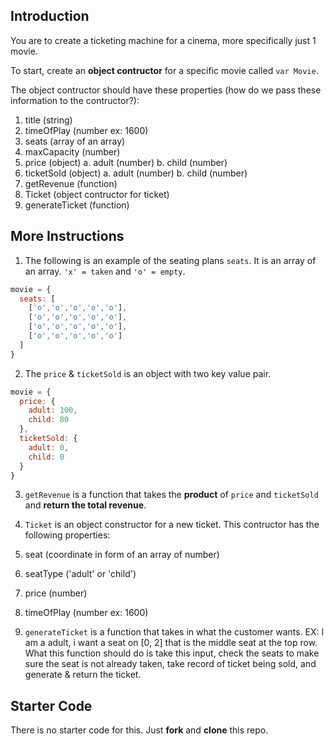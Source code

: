 ## Introduction

You are to create a ticketing machine for a cinema, more specifically just 1 movie.

To start, create an **object contructor** for a specific movie called `var Movie`.

The object contructor should have these properties (how do we pass these information to the contructor?):

  1. title (string)
  2. timeOfPlay (number ex: 1600)
  3. seats (array of an array)
  4. maxCapacity (number)
  5. price (object)
    a. adult (number)
    b. child (number)
  6. ticketSold (object)
    a. adult (number)
    b. child (number)
  7. getRevenue (function)
  8. Ticket (object contructor for ticket)
  9. generateTicket (function)

## More Instructions

1. The following is an example of the seating plans `seats`. It is an array of an array. `'x' = taken` and `'o' = empty`.

  ```js
  movie = {
    seats: [
      ['o','o','o','o','o'],
      ['o','o','o','o','o'],
      ['o','o','o','o','o'],
      ['o','o','o','o','o']
    ]
  }
  ```

2. The `price` & `ticketSold` is an object with two key value pair.

  ```js
  movie = {
    price: {
      adult: 100,
      child: 80
    },
    ticketSold: {
      adult: 0,
      child: 0
    }
  }
  ```

3. `getRevenue` is a function that takes the **product** of `price` and `ticketSold` and **return the total revenue**.

4. `Ticket` is an object constructor for a new ticket. This contructor has the following properties:
  1. seat (coordinate in form of an array of number)
  2. seatType ('adult' or 'child')
  3. price (number)
  4. timeOfPlay (number ex: 1600)

5. `generateTicket` is a function that takes in what the customer wants. EX: I am a adult, i want a seat on [0, 2] that is the middle seat at the top row. What this function should do is take this input, check the seats to make sure the seat is not already taken, take record of ticket being sold, and generate & return the ticket.

## Starter Code

There is no starter code for this. Just **fork** and **clone** this repo.